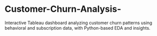 # Customer-Churn-Analysis-
Interactive Tableau dashboard analyzing customer churn patterns using behavioral and subscription data, with Python-based EDA and insights.
